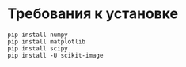 # Требования к установке
```
pip install numpy
pip install matplotlib
pip install scipy
pip install -U scikit-image
```
